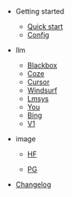 - Getting started
  
  - [Quick start](quickstart.md)
  - [Config](config.md)

- llm
  
  - [Blackbox](blackbox.md)
  - [Coze](coze.md)
  - [Cursor](cursor.md)
  - [Windsurf](windsurf.md)
  - [Lmsys](lmsys.md)
  - [You](you.md)
  - [Bing](bing.md)
  - [V1](v1.md)

- image
  
  * [HF](hf.md)
  
  * [PG](pg.md)

- [Changelog](changelog.md)
